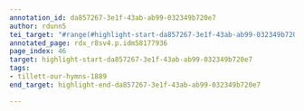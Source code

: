 ```yaml
---
annotation_id: da857267-3e1f-43ab-ab99-032349b720e7
author: rdunn5
tei_target: "#range(#highlight-start-da857267-3e1f-43ab-ab99-032349b720e7, #highlight-end-da857267-3e1f-43ab-ab99-032349b720e7)"
annotated_page: rdx_r8sv4.p.idm58177936
page_index: 46
target: highlight-start-da857267-3e1f-43ab-ab99-032349b720e7
tags:
- tillett-our-hymns-1889
end_target: highlight-end-da857267-3e1f-43ab-ab99-032349b720e7

---
```


